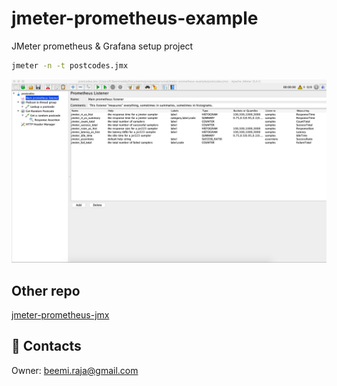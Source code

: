 # jmeter-prometheus-example
JMeter prometheus &amp; Grafana setup project

```bash
jmeter -n -t postcodes.jmx
```

![Alt text](docs/img.png)

## Other repo

[jmeter-prometheus-jmx](https://github.com/beemi/jmeter-prometheus-grafana-base)


## :postbox: Contacts

Owner: [beemi.raja@gmail.com](beemi.raja@gmail.com)